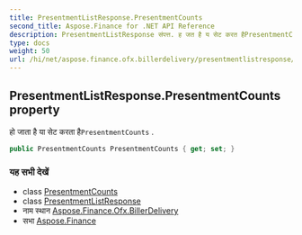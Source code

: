 ```yaml
---
title: PresentmentListResponse.PresentmentCounts
second_title: Aspose.Finance for .NET API Reference
description: PresentmentListResponse संपत्त. ह जत है य सेट करत हैPresentmentCounts .
type: docs
weight: 50
url: /hi/net/aspose.finance.ofx.billerdelivery/presentmentlistresponse/presentmentcounts/
---
```

## PresentmentListResponse.PresentmentCounts property

हो जाता है या सेट करता है`PresentmentCounts` .

```csharp
public PresentmentCounts PresentmentCounts { get; set; }
```

### यह सभी देखें

* class [PresentmentCounts](../../presentmentcounts/)
* class [PresentmentListResponse](../)
* नाम स्थान [Aspose.Finance.Ofx.BillerDelivery](../../presentmentlistresponse/)
* सभा [Aspose.Finance](../../../)


